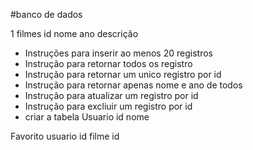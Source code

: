 #banco de dados

1 filmes
id
nome
ano
descrição

- Instruções para inserir ao menos 20 registros
- Instrução para retornar todos os registro
- Instrução para retornar um unico registro por id
- Instrução para retornar apenas nome e ano de todos
- Instrução para atualizar um registro por id
- Instrução para excliuir um registro por id
- criar a tabela
Usuario
    id
    nome

Favorito
    usuario id
    filme id